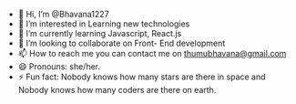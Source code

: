 - 👋 Hi, I’m @Bhavana1227
- 👀 I’m interested in Learning new technologies
- 🌱 I’m currently learning Javascript, React.js 
- 💞️ I’m looking to collaborate on Front- End development
- 📫 How to reach me you can contact me on thumubhavana@gmail.com
- 😄 Pronouns: she/her.
- ⚡ Fun fact: Nobody knows how many stars are there in space and Nobody knows how many coders are there on earth.

<!---
Bhavana1227/Bhavana1227 is a ✨ special ✨ repository because its `README.md` (this file) appears on your GitHub profile.
You can click the Preview link to take a look at your changes.
--->
